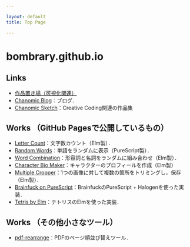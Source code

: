 ```yaml
---

layout: default
title: Top Page

---
```


# bombrary.github.io

## Links

- [作品置き場（可視化関連）](https://bombrary.github.io/vizworks)
- [Chanomic Blog](https://bombrary.github.io/blog)：ブログ．
- [Chanomic Sketch](https://bombrary.github.io/sketch)：Creative Coding関連の作品集

## Works （GitHub Pagesで公開しているもの）

- [Letter Count](https://bombrary.github.io/letter-count/)：文字数カウント（Elm製）．
- [Random Words](https://bombrary.github.io/random-words/)：単語をランダムに表示（PureScript製）．
- [Word Combination](https://bombrary.github.io/word-combination/)：形容詞と名詞をランダムに組み合わせ（Elm製）．
- [Character Bio Maker](https://bombrary.github.io/character-bio-maker/)：キャラクターのプロフィールを作成（Elm製）
- [Multiple Cropper](https://bombrary.github.io/multiple-cropper/)：1つの画像に対して複数の箇所をトリミングし，保存（Elm製）．
- [Brainfuck on PureScript](https://bombrary.github.io/brainfuck-purescript/)：BrainfuckのPureScript + Halogenを使った実装．
- [Tetris by Elm](https://github.com/bombrary/tetris-elm)：テトリスのElmを使った実装．

## Works （その他小さなツール）

- [pdf-rearrange](https://github.com/bombrary/pdf-rearrange)：PDFのページ順並び替えツール．
